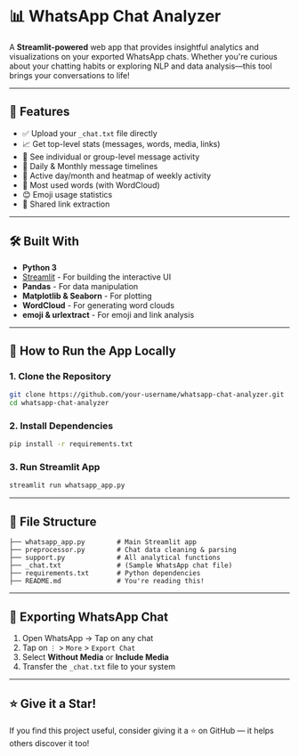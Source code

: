 # 📊 WhatsApp Chat Analyzer

A **Streamlit-powered** web app that provides insightful analytics and visualizations on your exported WhatsApp chats. Whether you're curious about your chatting habits or exploring NLP and data analysis—this tool brings your conversations to life!

---

## 📌 Features

- ✅ Upload your `_chat.txt` file directly
- 📈 Get top-level stats (messages, words, media, links)
- 🧍 See individual or group-level message activity
- 📅 Daily & Monthly message timelines
- 📆 Active day/month and heatmap of weekly activity
- 💬 Most used words (with WordCloud)
- 😊 Emoji usage statistics
- 🔗 Shared link extraction

---

## 🛠️ Built With

- **Python 3**
- [Streamlit](https://streamlit.io/) - For building the interactive UI
- **Pandas** - For data manipulation
- **Matplotlib & Seaborn** - For plotting
- **WordCloud** - For generating word clouds
- **emoji & urlextract** - For emoji and link analysis

---

## 🚀 How to Run the App Locally

### 1. Clone the Repository

```bash
git clone https://github.com/your-username/whatsapp-chat-analyzer.git
cd whatsapp-chat-analyzer
```

### 2. Install Dependencies

```bash
pip install -r requirements.txt
```

### 3. Run Streamlit App

```bash
streamlit run whatsapp_app.py
```

---

## 📂 File Structure

```
├── whatsapp_app.py        # Main Streamlit app
├── preprocessor.py        # Chat data cleaning & parsing
├── support.py             # All analytical functions
├── _chat.txt              # (Sample WhatsApp chat file)
├── requirements.txt       # Python dependencies
├── README.md              # You're reading this!
```

---

## 📁 Exporting WhatsApp Chat

1. Open WhatsApp → Tap on any chat
2. Tap on `⋮` > `More` > `Export Chat`
3. Select **Without Media** or **Include Media**
4. Transfer the `_chat.txt` file to your system


---

## ⭐️ Give it a Star!

If you find this project useful, consider giving it a ⭐️ on GitHub — it helps others discover it too!
